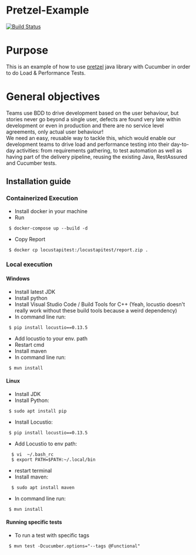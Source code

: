 # Pretzel-Example
[![Build Status](https://travis-ci.com/nightcodelabs/pretzel-example.svg?branch=master)](https://travis-ci.com/nightcodelabs/pretzel-example)

# Purpose  
This is an example of how to use [pretzel](https://github.com/NightCodeLabs/pretzel) java library with Cucumber in order to do Load & Performance Tests.

# General objectives
Teams use BDD to drive development based on the user behaviour, but stories never go beyond a single user, defects are found very late within development or even in production and there are no service level agreements, only actual user behaviour!  
We need an easy, reusable way to tackle this, which would enable our development teams to drive load and performance testing into their day-to-day activities: from requirements gathering, to test automation as well as having part of the delivery pipeline, reusing the existing Java, RestAssured and Cucumber tests.
  
## Installation guide  
### Containerized Execution  
- Install docker in your machine
- Run
 ```  
  $ docker-compose up --build -d
 ``` 
- Copy Report  
 ```  
  $ docker cp locustapitest:/locustapitest/report.zip .
 ``` 

### Local execution  
#### Windows  
- Install latest JDK  
- Install python   
- Install Visual Studio Code / Build Tools for C++ (Yeah, locustio doesn't really work without these build tools because a weird dependency)      
- In command line run:  
 ```  
  $ pip install locustio==0.13.5  
 ```  
- Add locustio to your env. path  
- Restart cmd  
- Install maven
- In command line run:   
 ```  
  $ mvn install  
 ``` 
 
#### Linux  
- Install JDK  
- Install Python:  
 ```  
  $ sudo apt install pip 
 ```  
- Install Locustio:  
 ```  
  $ pip install locustio==0.13.5   
 ```    
- Add Locustio to env path:  
```  
  $ vi  ~/.bash_rc  
  $ export PATH=$PATH:~/.local/bin
   ```  
- restart terminal  
- Install maven:  
```  
  $ sudo apt install maven
   ```  
- In command line run:   
 ```  
  $ mvn install  
 ```   

#### Running specific tests
- To run a test with specific tags
 ```  
  $ mvn test -Dcucumber.options="--tags @Functional"
 ```
